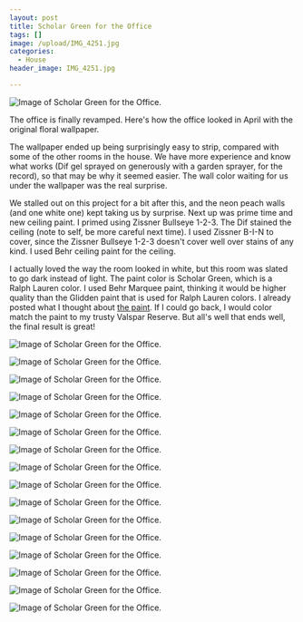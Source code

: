 ```yaml
---
layout: post
title: Scholar Green for the Office
tags: []
image: /upload/IMG_4251.jpg
categories:
  - House
header_image: IMG_4251.jpg

---
```


![Image of Scholar Green for the Office.](/upload/IMG_4251.jpg)

The office is finally revamped. Here's how the office looked in April with the original floral wallpaper.  
  

  

  

  

  
The wallpaper ended up being surprisingly easy to strip, compared with some of the other rooms in the house. We have more experience and know what works (Dif gel sprayed on generously with a garden sprayer, for the record), so that may be why it seemed easier. The wall color waiting for us under the wallpaper was the real surprise.  
  

  

  

  

  
We stalled out on this project for a bit after this, and the neon peach walls (and one white one) kept taking us by surprise. Next up was prime time and new ceiling paint. I primed using Zissner Bullseye 1-2-3. The Dif stained the ceiling (note to self, be more careful next time). I used Zissner B-I-N to cover, since the Zissner Bullseye 1-2-3 doesn't cover well over stains of any kind. I used Behr ceiling paint for the ceiling.  
  

  

  

  

  
I actually loved the way the room looked in white, but this room was slated to go dark instead of light. The paint color is Scholar Green, which is a Ralph Lauren color. I used Behr Marquee paint, thinking it would be higher quality than the Glidden paint that is used for Ralph Lauren colors. I already posted what I thought about [the paint](http://www.hannahkilcoyne.com/2016/07/well-that-was-nerve-wracking.html). If I could go back, I would color match the paint to my trusty Valspar Reserve. But all's well that ends well, the final result is great!


![Image of Scholar Green for the Office.](/upload/IMG_4105.jpg)

![Image of Scholar Green for the Office.](/upload/IMG_4103.jpg)

![Image of Scholar Green for the Office.](/upload/IMG_4108.jpg)

![Image of Scholar Green for the Office.](/upload/IMG_4109.jpg)

![Image of Scholar Green for the Office.](/upload/IMG_4141.jpg)

![Image of Scholar Green for the Office.](/upload/IMG_4139.jpg)

![Image of Scholar Green for the Office.](/upload/IMG_4143.jpg)

![Image of Scholar Green for the Office.](/upload/IMG_4152.jpg)

![Image of Scholar Green for the Office.](/upload/IMG_4227.jpg)

![Image of Scholar Green for the Office.](/upload/IMG_4228.jpg)

![Image of Scholar Green for the Office.](/upload/IMG_4231.jpg)

![Image of Scholar Green for the Office.](/upload/IMG_4232.jpg)

![Image of Scholar Green for the Office.](/upload/IMG_4234.jpg)

![Image of Scholar Green for the Office.](/upload/IMG_4245.jpg)

![Image of Scholar Green for the Office.](/upload/IMG_4250%2B%25281%2529.jpg)

![Image of Scholar Green for the Office.](/upload/IMG_4253.jpg)